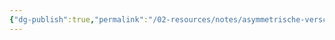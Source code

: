 ```yaml
---
{"dg-publish":true,"permalink":"/02-resources/notes/asymmetrische-verschluesselung/","tags":["kryptografie/encryption","kryptografie/decryption","empty"],"noteIcon":"","updated":"2024-08-16T18:25:58.880+02:00"}
---
```


